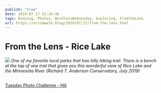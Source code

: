 ```yaml
---
publish: "true"
date: 2019-07-17 21:34:46
tags: Running, Photos, WordlessWednesday, Exploring, FromtheLens
url: https://ericmwalk.blog/2019/07/17/from-the-lens.html
---
```


# From the Lens - Rice Lake

![](https://ericmwalk.blog/uploads/2022/5e2e26d2ee.jpg)
*One of my favorite local parks that has hilly hiking trail. There is a bench at the top of one trail that gives you this wonderful view of Rice Lake and the Minnesota River (Richard T. Anderson Conservatory, July 2019)*

<br>
<a href="https://dutchgoesthephoto.net/2019/07/17/tuesday-photo-challenge-hill/">Tuesday Photo Challenge - Hill</a>
